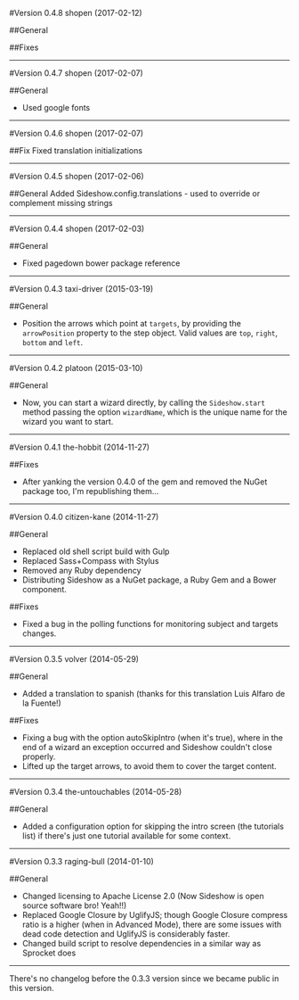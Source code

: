 #Version 0.4.8 shopen (2017-02-12)

##General

##Fixes

------------------------------------------------------------

#Version 0.4.7 shopen (2017-02-07)

##General
- Used google fonts

------------------------------------------------------------

#Version 0.4.6 shopen (2017-02-07)

##Fix
Fixed translation initializations

------------------------------------------------------------

#Version 0.4.5 shopen (2017-02-06)

##General
Added Sideshow.config.translations - used to override or complement missing strings

------------------------------------------------------------

#Version 0.4.4 shopen (2017-02-03)

##General
- Fixed pagedown bower package reference

------------------------------------------------------------

#Version 0.4.3 taxi-driver (2015-03-19)

##General
- Position the arrows which point at `targets`, by providing the `arrowPosition` property to the step object. Valid values are `top`, `right`, `bottom` and `left`.

------------------------------------------------------------

#Version 0.4.2 platoon (2015-03-10)

##General
- Now, you can start a wizard directly, by calling the `Sideshow.start` method passing the option `wizardName`, which is the unique name for the wizard you want to start.

------------------------------------------------------------

#Version 0.4.1 the-hobbit (2014-11-27)

##Fixes
- After yanking the version 0.4.0 of the gem and removed the NuGet package too, I'm republishing them...

------------------------------------------------------------

#Version 0.4.0 citizen-kane (2014-11-27)

##General
- Replaced old shell script build with Gulp
- Replaced Sass+Compass with Stylus
- Removed any Ruby dependency
- Distributing Sideshow as a NuGet package, a Ruby Gem and a Bower component.

##Fixes
- Fixed a bug in the polling functions for monitoring subject and targets changes. 

------------------------------------------------------------

#Version 0.3.5 volver (2014-05-29)

##General
- Added a translation to spanish (thanks for this translation Luis Alfaro de la Fuente!)

##Fixes
- Fixing a bug with the option autoSkipIntro (when it's true), where in the end of a wizard an exception occurred and Sideshow couldn't close properly.
- Lifted up the target arrows, to avoid them to cover the target content.

------------------------------------------------------------

#Version 0.3.4 the-untouchables (2014-05-28)

##General
- Added a configuration option for skipping the intro screen (the tutorials list) if there's just one tutorial available for some context.

------------------------------------------------------------

#Version 0.3.3 raging-bull (2014-01-10)

##General
- Changed licensing to Apache License 2.0 (Now Sideshow is open source software bro! Yeah!!)
- Replaced Google Closure by UglifyJS; though Google Closure compress ratio is a higher (when in Advanced Mode), there are some issues with dead code detection and UglifyJS is considerably faster.
- Changed build script to resolve dependencies in a similar way as Sprocket does

------------------------------------------------------------
There's no changelog before the 0.3.3 version since we became public in this version.
